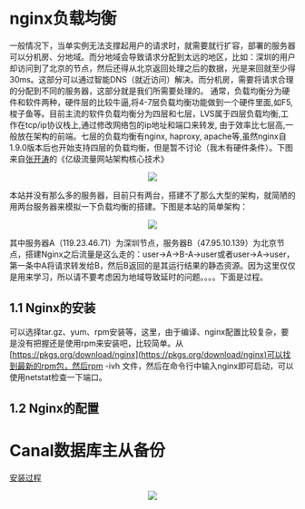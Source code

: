 # nginx负载均衡
一般情况下，当单实例无法支撑起用户的请求时，就需要就行扩容，部署的服务器可以分机房、分地域。而分地域会导致请求分配到太远的地区，比如：深圳的用户却访问到了北京的节点，然后还得从北京返回处理之后的数据，光是来回就至少得30ms。这部分可以通过智能DNS（就近访问）解决。而分机房，需要将请求合理的分配到不同的服务器，这部分就是我们所需要处理的。
通常，负载均衡分为硬件和软件两种，硬件层的比较牛逼,将4-7层负载均衡功能做到一个硬件里面,如F5,梭子鱼等。目前主流的软件负载均衡分为四层和七层，LVS属于四层负载均衡,工作在tcp/ip协议栈上,通过修改网络包的ip地址和端口来转发, 由于效率比七层高,一般放在架构的前端。七层的负载均衡有nginx, haproxy, apache等,虽然nginx自1.9.0版本后也开始支持四层的负载均衡，但是暂不讨论（我木有硬件条件）。下图来自[张开涛](http://jinnianshilongnian.iteye.com/)的《亿级流量网站架构核心技术》
<div align="center">

![](http://image.wenzhihuai.com/images/20171018044732.png)

</div>

本站并没有那么多的服务器，目前只有两台，搭建不了那么大型的架构，就简陋的用两台服务器来模拟一下负载均衡的搭建。下图是本站的简单架构：
<div align="center">

![](http://image.wenzhihuai.com/images/20171018051437.png)

</div>

其中服务器A（119.23.46.71）为深圳节点，服务器B（47.95.10.139）为北京节点，搭建Nginx之后流量是这么走的：user->A->B-A->user或者user->A->user，第一条中A将请求转发给B，然后B返回的是其运行结果的静态资源。因为这里仅仅是用来学习，所以请不要考虑因为地域导致延时的问题。。。。下面是过程。
## 1.1 Nginx的安装
可以选择tar.gz、yum、rpm安装等，这里，由于编译、nginx配置比较复杂，要是没有把握还是使用rpm来安装吧，比较简单。从[https://pkgs.org/download/nginx](https://pkgs.org/download/nginx)可以找到最新的rpm包，然后rpm -ivh 文件，然后在命令行中输入nginx即可启动，可以使用netstat检查一下端口。

## 1.2 Nginx的配置





# Canal数据库主从备份
[安装过程](http://blog.csdn.net/hackerwin7/article/details/37923607)



<div align="center">

![](http://image.wenzhihuai.com/images/20171018041149.png)

</div>

